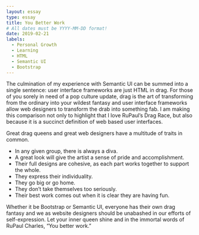 ```yaml
---
layout: essay
type: essay
title: You Better Work
# All dates must be YYYY-MM-DD format!
date: 2019-02-21
labels:
  - Personal Growth
  - Learning
  - HTML
  - Semantic UI
  - Bootstrap
---
```

The culmination of my experience with Semantic UI can be summed into a single sentence: user interface frameworks are just HTML in drag. For those of you sorely in need of a pop culture update, drag is the art of transforming from the ordinary into your wildest fantasy and user interface frameworks allow web designers to transform the drab into something fab. I am making this comparison not only to highlight that I love RuPaul’s Drag Race, but also because it is a succinct definition of web based user interfaces. 


Great drag queens and great web designers have a multitude of traits in common. 
- In any given group, there is always a diva. 
- A great look will give the artist a sense of pride and accomplishment.
- Their full designs are cohesive, as each part works together to support the whole.
- They express their individuality.
- They go big or go home.
- They don’t take themselves too seriously.
- Their best work comes out when it is clear they are having fun.


Whether it be Bootstrap or Semantic UI, everyone has their own drag fantasy and we as website designers should be unabashed in our efforts of self-expression. Let your inner queen shine and in the immortal words of RuPaul Charles, “You better work.”
